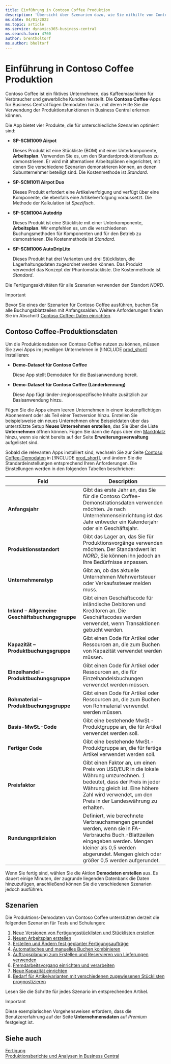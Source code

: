 ```yaml
---
title: Einführung in Contoso Coffee Produktion
description: 'Übersicht über Szenarien dazu, wie Sie mithilfe von Contoso Coffee-Demodaten die Verwendung von Produktionsfunktionen in Business Central erlernen können.'
ms.date: 04/01/2022
ms.topic: article
ms.service: dynamics365-business-central
ms.search.form: 4760
author: brentholtorf
ms.author: bholtorf
---
```


# <a name="introduction-to-contoso-coffee-manufacturing"></a>Einführung in Contoso Coffee Produktion

Contoso Coffee ist ein fiktives Unternehmen, das Kaffeemaschinen für Verbraucher und gewerbliche Kunden herstellt. Die **Contoso Coffee**-Apps für Business Central fügen Demodaten hinzu, mit deren Hilfe Sie die Verwendung der Produktionsfunktionen in Business Central erlernen können.  

Die App bietet vier Produkte, die für unterschiedliche Szenarien optimiert sind:

- **SP-SCM1009 Airpot**  

  Dieses Produkt ist eine Stückliste (BOM) mit einer Unterkomponente, **Arbeitsplan**. Verwenden Sie es, um den Standardproduktionsfluss zu demonstrieren. Er wird mit alternativen Arbeitsplänen eingerichtet, mit denen Sie verschiedene Szenarien demonstrieren können, an denen Subunternehmer beteiligt sind. Die Kostenmethode ist *Standard*.  

- **SP-SCM1011 Airpot Duo**  

  Dieses Produkt erfordert eine Artikelverfolgung und verfügt über eine Komponente, die ebenfalls eine Artikelverfolgung voraussetzt. Die Methode der Kalkulation ist *Spezifisch*.  

- **SP-SCM1004 Autodrip**  

  Dieses Produkt ist eine Stückliste mit einer Unterkomponente, **Arbeitsplan**. Wir empfehlen es, um die verschiedenen Buchungsmethoden für Komponenten und für den Betrieb zu demonstrieren. Die Kostenmethode ist *Standard*.

- **SP-SCM1006 AutoDripLite**

  Dieses Produkt hat drei Varianten und drei Stücklisten, die Lagerhaltungsdaten zugeordnet werden können. Das Produkt verwendet das Konzept der Phantomstückliste. Die Kostenmethode ist *Standard*.

Die Fertigungsaktivitäten für alle Szenarien verwenden den Standort *NORD*.  

> [!IMPORTANT]
> Bevor Sie eines der Szenarien für Contoso Coffee ausführen, buchen Sie alle Buchungsblattzeilen mit Anfangssalden. Weitere Anforderungen finden Sie im Abschnitt [Contoso Coffee-Daten einrichten](#set-up-contoso-coffee-manufacturing-data).

## <a name="set-up-contoso-coffee-manufacturing-data"></a>Contoso Coffee-Produktionsdaten

Um die Produktionsdaten von Contoso Coffee nutzen zu können, müssen Sie zwei Apps im jeweiligen Unternehmen in [!INCLUDE [prod_short](../../includes/prod_short.md)] installieren:  

- **Demo-Dataset für Contoso Coffee**  

    Diese App stellt Demodaten für die Basisanwendung bereit.  
- **Demo-Dataset für Contoso Coffee (Länderkennung)**  

    Diese App fügt länder-/regionsspezifische Inhalte zusätzlich zur Basisanwendung hinzu.

Fügen Sie die Apps einem leeren Unternehmen in einem kostenpflichtigen Abonnement oder als Teil einer Testversion hinzu. Erstellen Sie beispielsweise ein neues Unternehmen ohne Beispieldaten über das unterstützte Setup **Neues Unternehmen erstellen**, das Sie über die Liste **Unternehmen** öffnen können. Fügen Sie dann die Apps über den [Marktplatz](../../ui-extensions-install-uninstall.md#install) hinzu, wenn sie nicht bereits auf der Seite **Erweiterungsverwaltung** aufgelistet sind.  

Sobald die relevanten Apps installiert sind, wechseln Sie zur Seite [Contoso Coffee-Demodaten](https://businesscentral.dynamics.com/?page=4760) in [!INCLUDE [prod_short](../../includes/prod_short.md)], und ändern Sie die Standardeinstellungen entsprechend Ihren Anforderungen. Die Einstellungen werden in den folgenden Tabellen beschrieben:  

|Feld  |Description  |
|---------|---------|
|**Anfangsjahr** |Gibt das erste Jahr an, das Sie für die Contoso Coffee-Demonstrationsdaten verwenden möchten. Je nach Unternehmenseinrichtung ist das Jahr entweder ein Kalenderjahr oder ein Geschäftsjahr.|
|**Produktionsstandort** |Gibt das Lager an, das Sie für Produktionsvorgänge verwenden möchten. Der Standardwert ist *NORD*, Sie können ihn jedoch an Ihre Bedürfnisse anpassen.|
|**Unternehmenstyp**    |Gibt an, ob das aktuelle Unternehmen Mehrwertsteuer oder Verkaufssteuer melden muss. |
|**Inland – Allgemeine Geschäftsbuchungsgruppe**|Gibt einen Geschäftscode für inländische Debitoren und Kreditoren an. Die Geschäftscodes werden verwendet, wenn Transaktionen gebucht werden. |
|**Kapazität – Produktbuchungsgruppe**    |Gibt einen Code für Artikel oder Ressourcen an, die zum Buchen von Kapazität verwendet werden müssen.|
|**Einzelhandel – Produktbuchungsgruppe**    |Gibt einen Code für Artikel oder Ressourcen an, die für Einzelhandelsbuchungen verwendet werden müssen.|
|**Rohmaterial – Produktbuchungsgruppe**    |Gibt einen Code für Artikel oder Ressourcen an, die zum Buchen von Rohmaterial verwendet werden müssen. |
|**Basis-MwSt.-Code**    |Gibt eine bestehende MwSt.-Produktgruppe an, die für Artikel verwendet werden soll.|
|**Fertiger Code**    |Gibt eine bestehende MwSt.-Produktgruppe an, die für fertige Artikel verwendet werden soll.|
|**Preisfaktor**     |Gibt einen Faktor an, um einen Preis von USD/EUR in die lokale Währung umzurechnen. *1* bedeutet, dass der Preis in jeder Währung gleich ist. Eine höhere Zahl wird verwendet, um den Preis in der Landeswährung zu erhalten. |
|**Rundungspräzision**  |Definiert, wie berechnete Verbrauchsmengen gerundet werden, wenn sie in FA-Verbrauchs Buch.-Blattzeilen eingegeben werden. Mengen kleiner als 0,5 werden abgerundet. Mengen gleich oder größer 0,5 werden aufgerundet.|

Wenn Sie fertig sind, wählen Sie die Aktion **Demodaten erstellen** aus. Es dauert einige Minuten, der zugrunde liegenden Datenbank die Daten hinzuzufügen, anschließend können Sie die verschiedenen Szenarien jedoch ausführen.  

## <a name="scenarios"></a>Szenarien

Die Produktions-Demodaten von Contoso Coffee unterstützen derzeit die folgenden Szenarien für Tests und Schulungen:

1. [Neue Versionen von Fertigungsstücklisten und Stücklisten erstellen](create-new-production-bom-version.md)  
2. [Neuen Arbeitsplan erstellen](create-new-routing.md)  
3. [Erstellen und Ändern fest geplanter Fertigungsaufträge](create-firm-planned-production-order-change.md)  
4. [Automatisches und manuelles Buchen kombinieren](combine-automatic-manual-flushing.md)  
5. [Auftragsplanung zum Erstellen und Reservieren von Lieferungen verwenden](order-planning-create-reserve-supply.md)  
6. [Fremdarbeitsvorgang einrichten und verarbeiten](set-up-process-subcontracting-operation.md)  
7. [Neue Kapazität einrichten](set-up-new-capacity.md)  
8. [Bedarf für Artikelvarianten mit verschiedenen zugewiesenen Stücklisten prognostizieren](variants.md)  

Lesen Sie die Schritte für jedes Szenario im entsprechenden Artikel.  

> [!IMPORTANT]
> Diese exemplarischen Vorgehensweisen erfordern, dass die Benutzererfahrung auf der Seite **Unternehmensdaten** auf *Premium* festgelegt ist.

## <a name="see-also"></a>Siehe auch

[Fertigung](../../production-manage-manufacturing.md)  
[Produktionsberichte und Analysen in Business Central](../../production-reports.md)  
